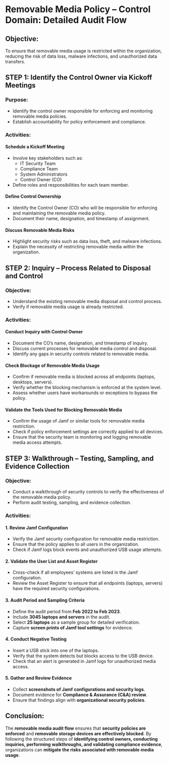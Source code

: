 # Removable Media Policy – Control Domain: Detailed Audit Flow

## Objective:
To ensure that removable media usage is restricted within the organization, reducing the risk of data loss, malware infections, and unauthorized data transfers.

## STEP 1: Identify the Control Owner via Kickoff Meetings

### Purpose:
- Identify the control owner responsible for enforcing and monitoring removable media policies.
- Establish accountability for policy enforcement and compliance.

### Activities:
#### Schedule a Kickoff Meeting
- Involve key stakeholders such as:
  - IT Security Team
  - Compliance Team
  - System Administrators
  - Control Owner (CO)
- Define roles and responsibilities for each team member.

#### Define Control Ownership
- Identify the Control Owner (CO) who will be responsible for enforcing and maintaining the removable media policy.
- Document their name, designation, and timestamp of assignment.

#### Discuss Removable Media Risks
- Highlight security risks such as data loss, theft, and malware infections.
- Explain the necessity of restricting removable media within the organization.

## STEP 2: Inquiry – Process Related to Disposal and Control

### Objective:
- Understand the existing removable media disposal and control process.
- Verify if removable media usage is already restricted.

### Activities:
#### Conduct Inquiry with Control Owner
- Document the CO’s name, designation, and timestamp of inquiry.
- Discuss current processes for removable media control and disposal.
- Identify any gaps in security controls related to removable media.

#### Check Blockage of Removable Media Usage
- Confirm if removable media is blocked across all endpoints (laptops, desktops, servers).
- Verify whether the blocking mechanism is enforced at the system level.
- Assess whether users have workarounds or exceptions to bypass the policy.

#### Validate the Tools Used for Blocking Removable Media
- Confirm the usage of Jamf or similar tools for removable media restriction.
- Check if policy enforcement settings are correctly applied to all devices.
- Ensure that the security team is monitoring and logging removable media access attempts.

## STEP 3: Walkthrough – Testing, Sampling, and Evidence Collection

### Objective:
- Conduct a walkthrough of security controls to verify the effectiveness of the removable media policy.
- Perform audit testing, sampling, and evidence collection.

### Activities:
#### 1. Review Jamf Configuration
- Verify the Jamf security configuration for removable media restriction.
- Ensure that the policy applies to all users in the organization.
- Check if Jamf logs block events and unauthorized USB usage attempts.

#### 2. Validate the User List and Asset Register
- Cross-check if all employees’ systems are listed in the Jamf configuration.
- Review the Asset Register to ensure that all endpoints (laptops, servers) have the required security configurations.

#### 3. Audit Period and Sampling Criteria
- Define the audit period from **Feb 2022 to Feb 2023**.
- Include **3045 laptops and servers** in the audit.
- Select **25 laptops** as a sample group for detailed verification.
- Capture **screen prints of Jamf tool settings** for evidence.

#### 4. Conduct Negative Testing
- Insert a USB stick into one of the laptops.
- Verify that the system detects but blocks access to the USB device.
- Check that an alert is generated in Jamf logs for unauthorized media access.

#### 5. Gather and Review Evidence
- Collect **screenshots of Jamf configurations and security logs**.
- Document evidence for **Compliance & Assurance (C&A) review**.
- Ensure that findings align with **organizational security policies**.

## Conclusion:
The **removable media audit flow** ensures that **security policies are enforced** and **removable storage devices are effectively blocked**. By following the structured steps of **identifying control owners, conducting inquiries, performing walkthroughs, and validating compliance evidence**, organizations can **mitigate the risks associated with removable media usage**.
